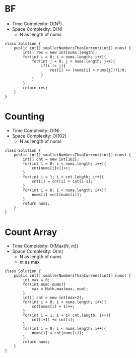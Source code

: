 # BF
* Time Complexity: O(N<sup>2</sup>)
* Space Complexity: O(N)
	* N as length of nums
```
class Solution {
    public int[] smallerNumbersThanCurrent(int[] nums) {
        int[] res = new int[nums.length];
        for(int i = 0; i < nums.length; i++){
            for(int j = 0; j < nums.length; j++){
                if(i != j){
                    res[i] += (nums[i] > nums[j])?1:0;
                }
            }
        }
        return res;
    }
}
```
# Counting
* Time Complexity: O(N)
* Space Complexity: O(102)
	* N as length of nums
```
class Solution {
    public int[] smallerNumbersThanCurrent(int[] nums) {
        int[] cnt = new int[102];
        for(int i = 0; i < nums.length; i++){
            cnt[nums[i]+1]++;
        }
        for(int i = 1; i < cnt.length; i++){
            cnt[i] = cnt[i] + cnt[i-1];
        }
        for(int i = 0; i < nums.length; i++){
            nums[i] =cnt[nums[i]];
        }
        return nums;
    }
}
```
# Count Array
* Time Complexity: O(Max(N, m))
* Space Complexity: O(m)
	* N as length of nums
	* m as max
```
class Solution {
    public int[] smallerNumbersThanCurrent(int[] nums) {
        int max = 0;
        for(int num: nums){
            max = Math.max(max, num);
        }
        int[] cnt = new int[max+2];
        for(int i = 0; i < nums.length; i++){
            cnt[nums[i] + 1]++;
        }
        for(int i = 1; i + 1< cnt.length; i++){
            cnt[i+1] += cnt[i];
        }
        for(int i = 0; i < nums.length; i++){
            nums[i] = cnt[nums[i]];
        }
        return nums;
    }
}
```